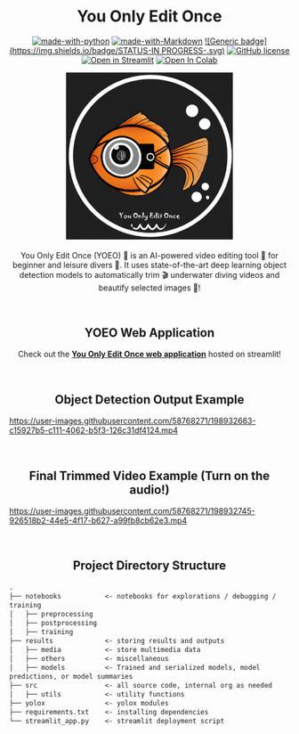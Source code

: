# <div align="center">You Only Edit Once</div>

<div align="center">

[![made-with-python](https://img.shields.io/badge/Made%20with-Python-blue.svg)](https://www.python.org/)
[![made-with-Markdown](https://img.shields.io/badge/Made%20with-Markdown-1f425f.svg)](http://commonmark.org)
[![Generic badge](https://img.shields.io/badge/STATUS-IN PROGRESS-<COLOR>.svg)](https://shields.io/)
[![GitHub license](https://img.shields.io/github/license/teyang-lau/HDB_Resale_Prices.svg)](https://github.com/teyang-lau/HDB_Resale_Prices/blob/main/LICENSE)
<br>
[![Open in Streamlit](https://static.streamlit.io/badges/streamlit_badge_black_white.svg)](https://you-only-edit-once.streamlitapp.com/)
<a href="https://colab.research.google.com/github/teyang-lau/you-only-edit-once/blob/main/notebooks/postprocessing/you_only_edit_once.ipynb"><img src="https://colab.research.google.com/assets/colab-badge.svg" alt="Open In Colab"></a>
</div>

<p align="center">
  <img src="results\media\you-only-edit-once-ai-logo.png" width="300">
  <br><br>
  You Only Edit Once (YOEO) 🧠 is an AI-powered video editing tool 🎥 for beginner and leisure divers 🤿. It uses state-of-the-art deep learning object detection models to automatically trim 🎬 underwater diving videos and beautify selected images 📸!
</p>

<br>


## <div align="center">YOEO Web Application</div>
  
<div align="center">
  <p>
    Check out the <b><a href="https://you-only-edit-once.streamlitapp.com/">You Only Edit Once web application</a></b> hosted on streamlit!
  </p>
</div>

<br>

## <div align="center">Object Detection Output Example</div>
https://user-images.githubusercontent.com/58768271/198932663-c15927b5-c111-4062-b5f3-126c31df4124.mp4

<br>

## <div align="center">Final Trimmed Video Example (Turn on the audio!)</div>
https://user-images.githubusercontent.com/58768271/198932745-926518b2-44e5-4f17-b627-a99fb8cb62e3.mp4

<br>

## <div align="center">Project Directory Structure</div>

```
.
├── notebooks           <- notebooks for explorations / debugging / training
│   ├── preprocessing
│   ├── postprocessing
│   ├── training
├── results             <- storing results and outputs
│   ├── media           <- store multimedia data
│   ├── others          <- miscellaneous 
│   ├── models          <- Trained and serialized models, model predictions, or model summaries
├── src                 <- all source code, internal org as needed
│   ├── utils           <- utility functions
├── yolox               <- yolox modules
├── requirements.txt    <- installing dependencies   
└── streamlit_app.py    <- streamlit deployment script
```
